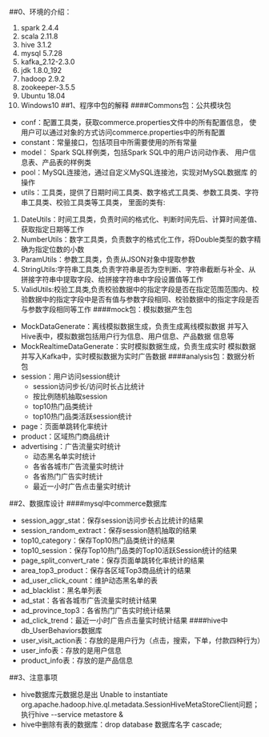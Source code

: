 ##0、环境的介绍：
1. spark 2.4.4
2. scala 2.11.8
3. hive 3.1.2
4. mysql 5.7.28
5. kafka_2.12-2.3.0
6. jdk 1.8.0_192
7. hadoop 2.9.2
8. zookeeper-3.5.5
9. Ubuntu 18.04
10. Windows10
##1、程序中包的解释
####Commons包：公共模块包
- conf：配置工具类，获取commerce.properties文件中的所有配置信息，
使用户可以通过对象的方式访问commerce.properties中的所有配置
- constant：常量接口，包括项目中所需要使用的所有常量
- model： Spark SQL样例类，包括Spark SQL中的用户访问动作表、
用户信息表、产品表的样例类
- pool：MySQL连接池，通过自定义MySQL连接池，实现对MySQL数据库
的操作
- utils：工具类，提供了日期时间工具类、数字格式工具类、参数工具类、字符串工具类、校验工具类等工具类，
里面的类有:
1. DateUtils：时间工具类，负责时间的格式化、判断时间先后、计算时间差值、获取指定日期等工作
2. NumberUtils：数字工具类，负责数字的格式化工作，将Double类型的数字精确为指定位数的小数
3. ParamUtils：参数工具类，负责从JSON对象中提取参数
4. StringUtils:字符串工具类,负责字符串是否为空判断、字符串截断与补全、从拼接字符串中提取字段、给拼接字符串中字段设置值等工作
5. ValidUtils:校验工具类,负责校验数据中的指定字段是否在指定范围范围内、校验数据中的指定字段中是否有值与参数字段相同、校验数据中的指定字段是否与参数字段相同等工作
####mock包：模拟数据产生包
- MockDataGenerate：离线模拟数据生成，负责生成离线模拟数据
并写入Hive表中，模拟数据包括用户行为信息、用户信息、产品数据
信息等
- MockRealtimeDataGenerate：实时模拟数据生成，负责生成实时
模拟数据并写入Kafka中，实时模拟数据为实时广告数据
####analysis包：数据分析包
- session：用户访问session统计  
  - session访问步长/访问时长占比统计
  - 按比例随机抽取session
  - top10热门品类统计
  - top10热门品类活跃session统计
- page：页面单跳转化率统计
- product：区域热门商品统计
- advertising：广告流量实时统计
  - 动态黑名单实时统计
  - 各省各城市广告流量实时统计
  - 各省热门广告实时统计
  - 最近一小时广告点击量实时统计

##2、数据库设计
####mysql中commerce数据库
- session_aggr_stat：保存session访问步长占比统计的结果
- session_random_extract：保存session随机抽取的结果
- top10_category：保存Top10热门品类统计的结果
- top10_session：保存Top10热门品类的Top10活跃Session统计的结果
- page_split_convert_rate：保存页面单跳转化率统计的结果
- area_top3_product：保存各区域Top3商品统计的结果
- ad_user_click_count：维护动态黑名单的表
- ad_blacklist：黑名单列表
- ad_stat：各省各城市广告流量实时统计结果
- ad_province_top3：各省热门广告实时统计结果
- ad_click_trend：最近一小时广告点击量实时统计结果
####hive中db_UserBehaviors数据库
- user_visit_action表：存放的是用户行为（点击，搜索，下单，付款四种行为）
- user_info表：存放的是用户信息
- product_info表：存放的是产品信息

##3、注意事项
- hive数据库元数据总是出
Unable to instantiate org.apache.hadoop.hive.ql.metadata.SessionHiveMetaStoreClient问题；
执行hive --service metastore &
- hive中删除有表的数据库：drop database 数据库名字 cascade;